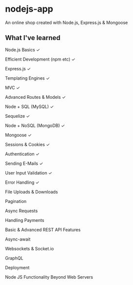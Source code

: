 # nodejs-app

An online shop created with Node.js, Express.js & Mongoose

## What I've learned

Node.js Basics &check;

Efficient Development (npm etc) &check;

Express.js &check;

Templating Engines &check;

MVC &check;

Advanced Routes & Models &check;

Node + SQL (MySQL) &check;

Sequelize &check;

Node + NoSQL (MongoDB) &check;

Mongoose &check;

Sessions & Cookies &check;

Authentication &check;

Sending E-Mails &check;

User Input Validation &check;

Error Handling &check;

File Uploads & Downloads

Pagination

Async Requests

Handling Payments

Basic & Advanced REST API Features

Async-await

Websockets & Socket.io

GraphQL

Deployment

Node JS Functionality Beyond Web Servers
